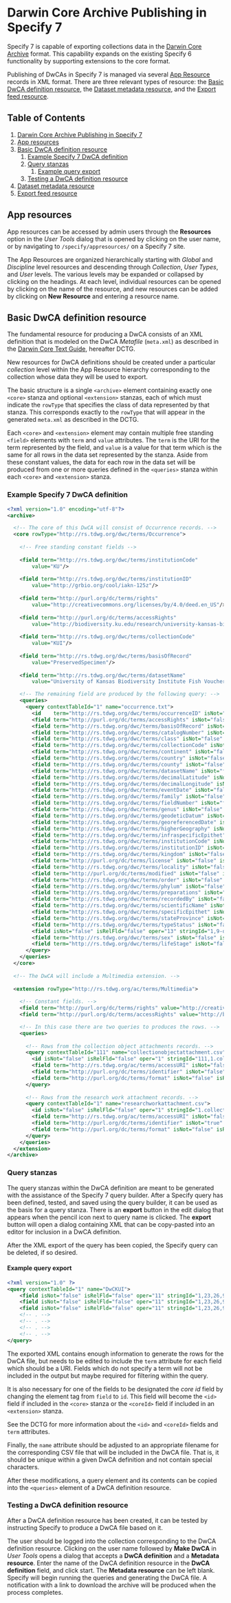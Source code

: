 # Darwin Core Archive Publishing in Specify 7

Specify 7 is capable of exporting collections data in the [Darwin Core
Archive](https://en.wikipedia.org/wiki/Darwin_Core) format. This
capability expands on the existing Specify 6 functionality by
supporting extensions to the core format.

Publishing of DwCAs in Specify 7 is managed via
several [App Resource](#app-resource) records in XML format. There are
three relevant types of
resource: the
[Basic DwCA definition resource](#basic-dwca-definition-resource), 
the [Dataset metadata resource](#dataset-metadata-resource), and
the [Export feed resource](#export-feed-resource).

## Table of Contents

1. [Darwin Core Archive Publishing in Specify 7](#darwin-core-archive-publishing-in-specify-7)
2. [App resources](#app-resources)
3. [Basic DwCA definition resource](#basic-dwca-definition-resource)
   1. [Example Specify 7 DwCA definition](#example-specify-7-dwca-definition)
   2. [Query stanzas](#query-stanzas)
      1. [Example query export](#example-query-export)
   3. [Testing a DwCA definition resource](#testing-a-dwca-definition-resource)
4. [Dataset metadata resource](#dataset-metadata-resource)
5. [Export feed resource](#export-feed-resource)

## App resources

App resources can be accessed by admin users through the **Resources**
option in the *User Tools* dialog that is opened by clicking on the
user name, or by navigating to `/specify/appresources/` on a Specify 7
site.

The App Resources are organized hierarchically starting with *Global*
and *Discipline* level resources and descending through *Collection*,
*User Types*, and *User* levels. The various levels may be expanded or
collapsed by clicking on the headings. At each level, individual
resources can be opened by clicking on the name of the resource, and
new resources can be added by clicking on **New Resource** and entering
a resource name.

## Basic DwCA definition resource

The fundamental resource for producing a DwCA consists of an XML
definition that is modeled on the DwCA *Metafile* (`meta.xml`) as
described in
the
[Darwin Core Text Guide](http://rs.tdwg.org/dwc/terms/guides/text/index.htm),
hereafter DCTG.

New resources for DwCA definitions should be created under a particular
*collection* level within the App Resource hierarchy corresponding to
the collection whose data they will be used to export.

The basic structure is a single `<archive>` element containing exactly
one `<core>` stanza and optional `<extension>` stanzas, each of which must
indicate the `rowType` that specifies the class of data represented by
that stanza. This corresponds exactly to the `rowType` that will
appear in the generated `meta.xml` as described in the DCTG.

Each `<core>` and `<extension>` element may contain multiple free standing
`<field>` elements with `term` and `value` attributes. The `term` is the
URI for the term represented by the field, and `value` is a value for
that term which is the same for all rows in the data set represented
by the stanza. Aside from these constant values, the data for each row
in the data set will be produced from one or more queries defined in
the `<queries>` stanza within each `<core>` and `<extension>` stanza.

### Example Specify 7 DwCA definition

```xml
<?xml version="1.0" encoding="utf-8"?>
<archive>

  <!-- The core of this DwCA will consist of Occurrence records. -->
  <core rowType="http://rs.tdwg.org/dwc/terms/Occurrence"> 
  
    <!-- Free standing constant fields -->
    
    <field term="http://rs.tdwg.org/dwc/terms/institutionCode"
        value="KU"/>
    
    <field term="http://rs.tdwg.org/dwc/terms/institutionID"
        value="http://grbio.org/cool/iakn-125z"/>
        
    <field term="http://purl.org/dc/terms/rights"
        value="http://creativecommons.org/licenses/by/4.0/deed.en_US"/>
        
    <field term="http://purl.org/dc/terms/accessRights"
        value="http://biodiversity.ku.edu/research/university-kansas-biodiversity-institute-data-publication-and-use-norms"/>
        
    <field term="http://rs.tdwg.org/dwc/terms/collectionCode"
        value="KUI"/>
        
    <field term="http://rs.tdwg.org/dwc/terms/basisOfRecord"
        value="PreservedSpecimen"/>
        
    <field term="http://rs.tdwg.org/dwc/terms/datasetName"
        value="University of Kansas Biodiversity Institute Fish Voucher Collection"/>

    <!-- The remaining field are produced by the following query: -->
    <queries>
      <query contextTableId="1" name="occurrence.txt">
        <id    term="http://rs.tdwg.org/dwc/terms/occurrenceID" isNot="false" isRelFld="false" oper="11" stringId="1.collectionobject.guid" value=""/>
        <field term="http://purl.org/dc/terms/accessRights" isNot="false" isRelFld="false" oper="11" stringId="1,23,26,96,94.institution.termsOfUse" value=""/>
        <field term="http://rs.tdwg.org/dwc/terms/basisOfRecord" isNot="false" isRelFld="false" oper="11" stringId="1,23.collection.collectionType" value=""/>
        <field term="http://rs.tdwg.org/dwc/terms/catalogNumber" isNot="false" isRelFld="false" oper="1" stringId="1.collectionobject.catalogNumber" value=""/>
        <field term="http://rs.tdwg.org/dwc/terms/class" isNot="false" isRelFld="false" oper="11" stringId="1,9-determinations,4-preferredTaxon.taxon.Class" value=""/>
        <field term="http://rs.tdwg.org/dwc/terms/collectionCode" isNot="false" isRelFld="false" oper="11" stringId="1,23.collection.code" value=""/>
        <field term="http://rs.tdwg.org/dwc/terms/continent" isNot="false" isRelFld="false" oper="11" stringId="1,10,2,3.geography.Continent" value=""/>
        <field term="http://rs.tdwg.org/dwc/terms/country" isNot="false" isRelFld="false" oper="11" stringId="1,10,2,3.geography.Country" value=""/>
        <field term="http://rs.tdwg.org/dwc/terms/county" isNot="false" isRelFld="false" oper="11" stringId="1,10,2,3.geography.County" value=""/>
        <field term="http://rs.tdwg.org/dwc/terms/datasetName" isNot="false" isRelFld="false" oper="11" stringId="1,23.collection.description" value=""/>
        <field term="http://rs.tdwg.org/dwc/terms/decimalLatitude" isNot="false" isRelFld="false" oper="1" stringId="1,10,2.locality.latitude1" value=""/>
        <field term="http://rs.tdwg.org/dwc/terms/decimalLongitude" isNot="false" isRelFld="false" oper="1" stringId="1,10,2.locality.longitude1" value=""/>
        <field term="http://rs.tdwg.org/dwc/terms/eventDate" isNot="false" isRelFld="false" oper="1" stringId="1,10.collectingevent.startDate" value=""/>
        <field term="http://rs.tdwg.org/dwc/terms/family" isNot="false" isRelFld="false" oper="11" stringId="1,9-determinations,4-preferredTaxon.taxon.Family" value=""/>
        <field term="http://rs.tdwg.org/dwc/terms/fieldNumber" isNot="false" isRelFld="false" oper="11" stringId="1.collectionobject.fieldNumber" value=""/>
        <field term="http://rs.tdwg.org/dwc/terms/genus" isNot="false" isRelFld="false" oper="11" stringId="1,9-determinations,4-preferredTaxon.taxon.Genus" value=""/>
        <field term="http://rs.tdwg.org/dwc/terms/geodeticDatum" isNot="false" isRelFld="false" oper="11" stringId="1,10,2.locality.datum" value=""/>
        <field term="http://rs.tdwg.org/dwc/terms/georeferencedDate" isNot="false" isRelFld="false" oper="1" stringId="1,10,2,123-geoCoordDetails.geocoorddetail.geoRefDetDate" value=""/>
        <field term="http://rs.tdwg.org/dwc/terms/higherGeography" isNot="false" isRelFld="false" oper="11" stringId="1,10,2,3.geography.fullName" value=""/>
        <field term="http://rs.tdwg.org/dwc/terms/infraspecificEpithet" isNot="false" isRelFld="false" oper="11" stringId="1,9-determinations,4-preferredTaxon.taxon.Subspecies" value=""/>
        <field term="http://rs.tdwg.org/dwc/terms/institutionCode" isNot="false" isRelFld="false" oper="11" stringId="1,23,26,96,94.institution.code" value=""/>
        <field term="http://rs.tdwg.org/dwc/terms/institutionID" isNot="false" isRelFld="false" oper="11" stringId="1,23,26,96,94.institution.altName" value=""/>
        <field term="http://rs.tdwg.org/dwc/terms/kingdom" isNot="false" isRelFld="false" oper="11" stringId="1,9-determinations,4-preferredTaxon.taxon.Kingdom" value=""/>
        <field term="http://purl.org/dc/terms/license" isNot="false" isRelFld="false" oper="11" stringId="1,23,26,96,94.institution.copyright" value=""/>
        <field term="http://rs.tdwg.org/dwc/terms/locality" isNot="false" isRelFld="false" oper="11" stringId="1,10,2.locality.localityName" value=""/>
        <field term="http://purl.org/dc/terms/modified" isNot="false" isRelFld="false" oper="1" stringId="1.collectionobject.timestampModified" value=""/>
        <field term="http://rs.tdwg.org/dwc/terms/order" isNot="false" isRelFld="false" oper="11" stringId="1,9-determinations,4-preferredTaxon.taxon.Order" value=""/>
        <field term="http://rs.tdwg.org/dwc/terms/phylum" isNot="false" isRelFld="false" oper="11" stringId="1,9-determinations,4-preferredTaxon.taxon.Phylum" value=""/>
        <field term="http://rs.tdwg.org/dwc/terms/preparations" isNot="false" isRelFld="true" oper="11" stringId="1,63-preparations.preparation.preparations" value=""/>
        <field term="http://rs.tdwg.org/dwc/terms/recordedBy" isNot="false" isRelFld="true" oper="11" stringId="1,10,30-collectors.collector.collectors" value=""/>
        <field term="http://rs.tdwg.org/dwc/terms/scientificName" isNot="false" isRelFld="false" oper="11" stringId="1,9-determinations,4-preferredTaxon.taxon.fullName" value=""/>
        <field term="http://rs.tdwg.org/dwc/terms/specificEpithet" isNot="false" isRelFld="false" oper="11" stringId="1,9-determinations,4-preferredTaxon.taxon.Species" value=""/>
        <field term="http://rs.tdwg.org/dwc/terms/stateProvince" isNot="false" isRelFld="false" oper="11" stringId="1,10,2,3.geography.State" value=""/>
        <field term="http://rs.tdwg.org/dwc/terms/typeStatus" isNot="false" isRelFld="false" oper="1" stringId="1,9-determinations.determination.typeStatusName" value=""/>
        <field isNot="false" isRelFld="false" oper="13" stringId="1,9-determinations.determination.isCurrent" value=""/>
        <field term="http://rs.tdwg.org/dwc/terms/sex" isNot="false" isRelFld="false" oper="1" stringId="1.collectionobject.text2" value=""/>
        <field term="http://rs.tdwg.org/dwc/terms/lifeStage" isNot="false" isRelFld="false" oper="1" stringId="1.collectionobject.text3" value=""/>
      </query>
    </queries>
  </core>
  
  <!-- The DwCA will include a Multimedia extension. -->
  
  <extension rowType="http://rs.tdwg.org/ac/terms/Multimedia">
  
    <!-- Constant fields. -->
    <field term="http://purl.org/dc/terms/rights" value="http://creativecommons.org/licenses/by/4.0/deed.en_US"/>
    <field term="http://purl.org/dc/terms/accessRights" value="http://biodiversity.ku.edu/research/university-kansas-biodiversity-institute-data-publication-and-use-norms"/>

    <!-- In this case there are two queries to produces the rows. -->
    <queries>
    
      <!-- Rows from the collection object attachments records. -->
      <query contextTableId="111" name="collectionobjectattachment.csv">
        <id isNot="false" isRelFld="false" oper="1" stringId="111,1.collectionobject.guid" value=""/>
        <field term="http://rs.tdwg.org/ac/terms/accessURI" isNot="false" isRelFld="true" oper="1" stringId="111,41.attachment.attachment" value="" formatName="AttachmentTest"/>
        <field term="http://purl.org/dc/terms/identifier" isNot="false" isRelFld="false" oper="1" stringId="111,41.attachment.guid" value=""/>
        <field term="http://purl.org/dc/terms/format" isNot="false" isRelFld="false" oper="1" stringId="111,41.attachment.mimeType" value=""/>
      </query>
      
      <!-- Rows from the research work attachment records. -->
      <query contextTableId="1" name="researchworkattachment.csv">
        <id isNot="false" isRelFld="false" oper="1" stringId="1.collectionobject.guid" value=""/>
        <field term="http://rs.tdwg.org/ac/terms/accessURI" isNot="false" isRelFld="true" oper="1" stringId="1,29-collectionobjectcitations,69,143-referenceworkattachments,41.attachment.attachment" value="" formatName="AttachmentTest"/>
        <field term="http://purl.org/dc/terms/identifier" isNot="true" isRelFld="false" oper="12" stringId="1,29-collectionobjectcitations,69,143-referenceworkattachments,41.attachment.guid" value=""/>
        <field term="http://purl.org/dc/terms/format" isNot="false" isRelFld="false" oper="1" stringId="1,29-collectionobjectcitations,69,143-referenceworkattachments,41.attachment.mimeType" value=""/>
      </query>
    </queries>
  </extension>
</archive>
```


### Query stanzas

The query stanzas within the DwCA definition are meant to be generated
with the assistance of the Specify 7 query builder. After a Specify
query has been defined, tested, and saved using the query builder, it
can be used as the basis for a query stanza. There is an **export**
button in the edit dialog that appears when the pencil icon next to
query name is clicked. The **export** button will open a dialog
containing XML that can be copy-pasted into an editor for inclusion in
a DwCA definition.

After the XML export of the query has been copied, the Specify query
can be deleted, if so desired.


#### Example query export

```xml
<?xml version="1.0" ?>
<query contextTableId="1" name="DwCKUI">
	<field isNot="false" isRelFld="false" oper="11" stringId="1,23,26,96,94.institution.code" value=""/>
	<field isNot="false" isRelFld="false" oper="11" stringId="1,23,26,96,94.institution.altName" value=""/>
	<field isNot="false" isRelFld="false" oper="11" stringId="1,23,26,96,94.institution.copyright" value=""/>
    <!-- . -->
    <!-- . -->
    <!-- . -->
    <!-- . -->
</query>

```

The exported XML contains enough information to generate the rows for
the DwCA file, but needs to be edited to include the `term` attribute
for each field which should be a URI. Fields which do not specify a
term will not be included in the output but maybe required for
filtering within the query.

It is also necessary for one of the fields to be designated the *core
id* field by changing the element tag from `field` to `id`. This field
will become the `<id>` field if included in the `<core>` stanza or the
`<coreId>` field if included in an `<extension>` stanza. 

See the DCTG for more information about the `<id>` and `<coreId>` fields
and `term` attributes.

Finally, the `name` attribute should be adjusted to an appropriate
filename for the corresponding CSV file that will be included in the
DwCA file. That is, it should be unique within a given DwCA definition
and not contain special characters.

After these modifications, a query element and its contents can be
copied into the `<queries>` element of a DwCA definition resource.

### Testing a DwCA definition resource

After a DwCA definition resource has been created, it can be tested by
instructing Specify to produce a DwCA file based on it.

The user should be logged into the collection corresponding to the
DwCA definition resource. Clicking on the user name followed by **Make
DwCA** in *User Tools* opens a dialog that accepts a **DwCA definition**
and a **Metadata resource**. Enter the name of the DwCA definition
resource in the **DwCA definition** field, and click start. The
**Metadata resource** can be left blank. Specify will begin running the
queries and generating the DwCA file. A notification with a link to
download the archive will be produced when the process completes.

